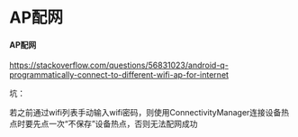 # AP配网

#### AP配网

https://stackoverflow.com/questions/56831023/android-q-programmatically-connect-to-different-wifi-ap-for-internet

坑：

若之前通过wifi列表手动输入wifi密码，则使用ConnectivityManager连接设备热点时要先点一次“不保存”设备热点，否则无法配网成功